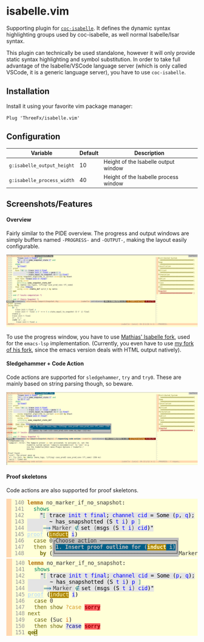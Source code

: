 # isabelle.vim

Supporting plugin for [`coc-isabelle`](https://github.com/ThreeFx/coc-isabelle).
It defines the dynamic syntax highlighting groups used by coc-isabelle, as well
normal Isabelle/Isar syntax.

This plugin can technically be used standalone, however it will only provide
static syntax highlighting and symbol substitution. In order to take full
advantage of the Isabelle/VSCode language server (which is only called VSCode,
it is a generic language server), you have to use `coc-isabelle`.

## Installation

Install it using your favorite vim package manager:

```
Plug 'ThreeFx/isabelle.vim'
```

## Configuration

|Variable|Default|Description|
|--------|-------|-----------|
|`g:isabelle_output_height`|10|Height of the Isabelle output window|
|`g:isabelle_process_width`|40|Height of the Isabelle process window|

## Screenshots/Features

#### Overview

Fairly similar to the PIDE overview. The progress and output windows are simply
buffers named `-PROGRESS-` and `-OUTPUT-`, making the layout easily
configurable.

![](screenshots/overview.png)

To use the progress window, you have to use [Mathias' Isabelle
fork](https://github.com/m-fleury/isabelle-release), used for the `emacs-lsp`
implementation. (Currently, you even have to use [my fork of his
fork](https://github.com/ThreeFx/isabelle-release), since the emacs
version deals with HTML output natively).

#### Sledgehammer + Code Action

Code actions are supported for `sledgehammer`, `try` and `try0`. These are
mainly based on string parsing though, so beware.

![](screenshots/sledgehammer.png)

#### Proof skeletons

Code actions are also supported for proof skeletons.

![](screenshots/codeaction_before.png)
![](screenshots/codeaction_after.png)
